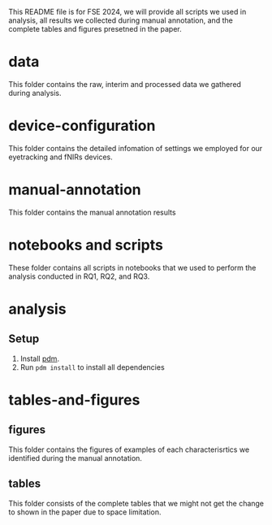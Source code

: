 This README file is for FSE 2024, we will provide all scripts we used in analysis, all results we collected during manual annotation, and the complete tables and figures presetned in the paper.

# data
This folder contains the raw, interim and processed data we gathered during analysis.

# device-configuration
This folder contains the detailed infomation of settings we employed for our eyetracking and fNIRs devices.

# manual-annotation
This folder contains the manual annotation results

# notebooks and scripts
These folder contains all scripts in notebooks that we used to perform the analysis conducted in RQ1, RQ2, and RQ3. 
# analysis
## Setup
1. Install [pdm](https://pdm.fming.dev/latest/).
2. Run `pdm install` to install all dependencies

# tables-and-figures
## figures
This folder contains the figures of examples of each characterisrtics we identified during the manual annotation.
## tables
This folder consists of the complete tables that we might not get the change to shown in the paper due to space limitation.



